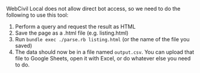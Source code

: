 WebCivil Local does not allow direct bot access, so we need to do the following to use this tool:

1. Perform a query and request the result as HTML
2. Save the page as a .html file (e.g. listing.html)
3. Run `bundle exec ./parse.rb listing.html` (or the name of the file you saved)
4. The data should now be in a file named `output.csv`. You can upload that file to Google Sheets, open it with Excel, or do whatever else you need to do.
